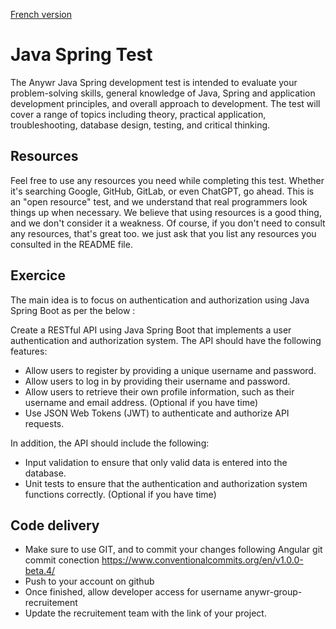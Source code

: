 [French version](README_FR.md)

# Java Spring Test

The Anywr Java Spring development test is intended to evaluate your problem-solving skills, general knowledge of Java, Spring and application development principles, and overall approach to development. The test will cover a range of topics including theory, practical application, troubleshooting, database design, testing, and critical thinking.

## Resources

Feel free to use any resources you need while completing this test. Whether it's searching Google, GitHub, GitLab, or even ChatGPT, go ahead. This is an "open resource" test, and we understand that real programmers look things up when necessary. We believe that using resources is a good thing, and we don't consider it a weakness. Of course, if you don't need to consult any resources, that's great too. we just ask that you list any resources you consulted in the README file.

## Exercice

The main idea is to focus on authentication and authorization using Java Spring Boot as per the below :

Create a RESTful API using Java Spring Boot that implements a user authentication and authorization system. The API should have the following features:

- Allow users to register by providing a unique username and password.
- Allow users to log in by providing their username and password.
- Allow users to retrieve their own profile information, such as their username and email address. (Optional if you have time)
- Use JSON Web Tokens (JWT) to authenticate and authorize API requests.

In addition, the API should include the following:

- Input validation to ensure that only valid data is entered into the database.
- Unit tests to ensure that the authentication and authorization system functions correctly. (Optional if you have time)

## Code delivery
- Make sure to use GIT, and to commit your changes following Angular git commit conection https://www.conventionalcommits.org/en/v1.0.0-beta.4/
- Push to your account on github
- Once finished, allow developer access for username anywr-group-recruitement
- Update the recruitement team with the link of your project.
